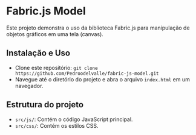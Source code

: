 # Fabric.js Model

Este projeto demonstra o uso da biblioteca Fabric.js para manipulação de objetos gráficos em uma tela (canvas).  

## Instalação e Uso
- Clone este repositório: `git clone https://github.com/Pedroodelvalle/fabric-js-model.git`
- Navegue até o diretório do projeto e abra o arquivo `index.html` em um navegador.

## Estrutura do projeto
- `src/js/`: Contém o código JavaScript principal.
- `src/css/`: Contém os estilos CSS.


